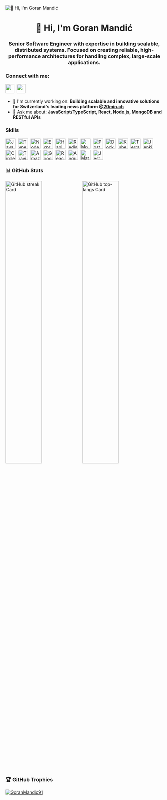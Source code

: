 ![👋 Hi, I'm Goran Mandić](https://www.cloudtransformation.com.sg/wp-content/uploads/2018/08/banner-softwaredev.jpg)

<div id="toc">
  <ul align="center" style="list-style: none">
    <summary>
      <h1>
        👋 Hi, I'm Goran Mandić
      </h1>
    </summary>
  </ul>
</div>

 **<h3 align="center">Senior Software Engineer with expertise in building scalable, distributed systems. Focused on creating reliable, high-performance architectures for handling complex, large-scale applications.</h3>**
 
**<h3 align="left">Connect with me:</h3>** 
<p align="left"><a href="https://www.linkedin.com/in/mandic-goran" target="_blank"><img src="https://img.shields.io/badge/LinkedIn-0077B5?style=for-the-badge&logo=linkedin&logoColor=white" height="28" style="margin-right: 4px"></a> <a href="mailto:godzi1991@gmail.com" target="_blank"><img src="https://img.shields.io/badge/Gmail-D14836?style=for-the-badge&logo=gmail&logoColor=white" height="28" style="margin-right: 4px"></a></p>

- 💼 I'm currently working on: **Building scalable and innovative solutions for Switzerland's leading news platform @[20min.ch](www.20min.ch)**
- 💬 Ask me about: **JavaScript/TypeScript, React, Node.js, MongoDB and RESTful APIs**

 **<h3 align="left">Skills</h3>**

<div style="display: flex; flex-wrap: wrap; gap: 4px; justify-content: left;"><img src="https://img.shields.io/badge/JavaScript-F7DF1C?logo=javascript&logoColor=white" height="32" alt="JavaScript" style="margin-right: 4px"> <img src="https://img.shields.io/badge/TypeScript-3178C6?logo=typescript&logoColor=white" height="32" alt="TypeScript" style="margin-right: 4px"> <img src="https://img.shields.io/badge/Node.js-8CC84B?logo=node.js&logoColor=white" height="32" alt="Node.js" style="margin-right: 4px"> <img src="https://img.shields.io/badge/Express-000000?logo=express&logoColor=white" height="32" alt="Express" style="margin-right: 4px"> <img src="https://img.shields.io/badge/Hapi-34F1B8?logo=hapi&logoColor=white" height="32" alt="Hapi" style="margin-right: 4px"> <img src="https://img.shields.io/badge/Redis-DC382D?logo=redis&logoColor=white" height="32" alt="Redis" style="margin-right: 4px"> <img src="https://img.shields.io/badge/MongoDB-4EA94B?logo=mongodb&logoColor=white" height="32" alt="MongoDB" style="margin-right: 4px"> <img src="https://img.shields.io/badge/PostgreSQL-316192?logo=postgresql&logoColor=white" height="32" alt="PostgreSQL" style="margin-right: 4px"> <img src="https://img.shields.io/badge/Docker-2496ED?logo=docker&logoColor=white" height="32" alt="Docker" style="margin-right: 4px"> <img src="https://img.shields.io/badge/Kubernetes-326CE5?logo=kubernetes&logoColor=white" height="32" alt="Kubernetes" style="margin-right: 4px"> <img src="https://img.shields.io/badge/Terraform-623CE4?logo=terraform&logoColor=white" height="32" alt="Terraform" style="margin-right: 4px"> <img src="https://img.shields.io/badge/Jenkins-D24939?logo=jenkins&logoColor=white" height="32" alt="Jenkins" style="margin-right: 4px"> <img src="https://img.shields.io/badge/CircleCI-343434?logo=circleci&logoColor=white" height="32" alt="CircleCI" style="margin-right: 4px"> <img src="https://img.shields.io/badge/Travis_CI-3EAAAF?logo=travis-ci&logoColor=white" height="32" alt="Travis CI" style="margin-right: 4px"> <img src="https://img.shields.io/badge/Amazon_AWS-232F3E?logo=amazon-aws&logoColor=white" height="32" alt="Amazon AWS" style="margin-right: 4px"> <img src="https://img.shields.io/badge/Google_Cloud-4285F4?logo=google-cloud&logoColor=white" height="32" alt="Google Cloud" style="margin-right: 4px"> <img src="https://img.shields.io/badge/React-20232A?logo=react&logoColor=61DAFB" height="32" alt="React" style="margin-right: 4px"> <img src="https://img.shields.io/badge/Angular-DD0031?logo=angular&logoColor=white" height="32" alt="Angular" style="margin-right: 4px"> <img src="https://img.shields.io/badge/Material_UI-007FFF?logo=material-ui&logoColor=white" height="32" alt="Material-UI" style="margin-right: 4px"> <img src="https://img.shields.io/badge/Jest-C21325?logo=jest&logoColor=white" height="32" alt="Jest" style="margin-right: 4px"></div>

 **<h3 align="left">📊 GitHub Stats</h3>**

<p align="left">
  <img width="48%" src="https://streak-stats.demolab.com/?user=GoranMandic91&theme=merko&hide_border=false&date_format=d+F%5B%2C+Y%5D&mode=weekly&hide_total_contributions=false&hide_current_streak=false&hide_longest_streak=false&card_height=200&exclude_days=Sun%2CSat" alt="GitHub streak Card" />
  <img width="48%" src="https://github-readme-stats.vercel.app/api/top-langs?username=GoranMandic91&theme=merko&hide_title=false&layout=compact&langs_count=5&hide_progress=false&card_width=400&hide_border=false" alt="GitHub top-langs Card" />
</p>

 **<h3 align="left">🏆 GitHub Trophies</h3>**
<p align="left"> <a href="https://github.com/ryo-ma/github-profile-trophy"><img src="https://github-profile-trophy.vercel.app/?username=GoranMandic91&margin-w=5&theme=matrix" alt="GoranMandic91" /></a> </p>
